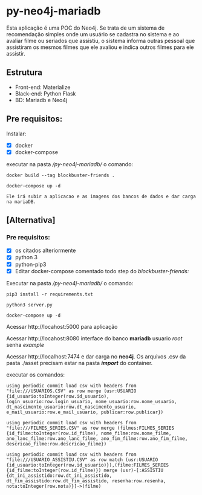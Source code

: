 # py-neo4j-mariadb

Esta aplicação é uma POC do Neo4j. Se trata de um sistema de recomendação simples onde um usuário se cadastra no sistema e ao avaliar filme ou seriados que assistiu, o sistema informa outras pessoal que assistiram os mesmos filmes que ele avaliou e indica outros filmes para ele assistir.

## Estrutura
- Front-end: Materialize 
- Black-end: Python Flask 
- BD: Mariadb e Neo4j


## Pre requisitos:

Instalar:
- [x] docker
- [x] docker-compose

executar na pasta */py-neo4j-mariadb/* o comando:

```
docker build --tag blockbuster-friends .

docker-compose up -d

Ele irá subir a aplicacao e as imagens dos bancos de dados e dar carga na mariaDB.
```

## [Alternativa] 

### Pre requisitos:
- [x] os citados alteriormente
- [x] python 3
- [x] python-pip3
- [x] Editar docker-compose comentado todo step do *blockbuster-friends:* 

Executar na pasta */py-neo4j-mariadb/* o comando:

```
pip3 install -r requirements.txt

python3 server.py

docker-compose up -d

```

Acessar http://locahost:5000 para aplicação

Acessar http://locahost:8080 interface do banco **mariadb** usuario *root* senha *example*

Acessar http://localhost:7474 e dar carga no **neo4j**. Os arquivos .csv da pasta ./asset precisam estar na pasta ***import*** do container.

executar os comandos:
```
using periodic commit load csv with headers from "file:///USUARIOS.CSV" as row merge (usr:USUARIO {id_usuario:toInteger(row.id_usuario), login_usuario:row.login_usuario, nome_usuario:row.nome_usuario, dt_nascimento_usuario:row.dt_nascimento_usuario, e_mail_usuario:row.e_mail_usuario, publicar:row.publicar})

using periodic commit load csv with headers from "file:///FILMES_SERIES.CSV" as row merge (filmes:FILMES_SERIES {id_filme:toInteger(row.id_filme), nome_filme:row.nome_filme, ano_lanc_filme:row.ano_lanc_filme, ano_fim_filme:row.ano_fim_filme, descricao_filme:row.descricao_filme})

using periodic commit load csv with headers from "file:///USUARIO_ASSISTIU.CSV" as row match (usr:USUARIO {id_usuario:toInteger(row.id_usuario)}),(filme:FILMES_SERIES {id_filme:toInteger(row.id_filme)}) merge (usr)-[:ASSISTIU {dt_ini_assistido:row.dt_ini_assistido, dt_fim_assistido:row.dt_fim_assistido, resenha:row.resenha, nota:toInteger(row.nota)}]->(filme)
```
